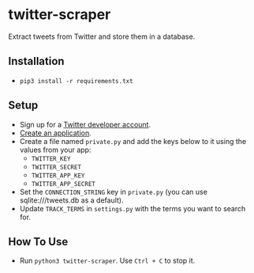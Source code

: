 # twitter-scraper

Extract tweets from Twitter and store them in a database.

## Installation

- `pip3 install -r requirements.txt`

## Setup

- Sign up for a [Twitter developer account](https://developer.twitter.com/en).
- [Create an application](https://developer.twitter.com/en/apps).
- Create a file named `private.py` and add the keys below to it using the values from your app:
	- `TWITTER_KEY`
	- `TWITTER_SECRET`
 	- `TWITTER_APP_KEY`
	- `TWITTER_APP_SECRET` 
- Set the `CONNECTION_STRING` key in `private.py` (you can use sqlite:///tweets.db as a default).
- Update `TRACK_TERMS` in `settings.py` with the terms you want to search for.

## How To Use

- Run `python3 twitter-scraper`. Use `Ctrl + C` to stop it. 
